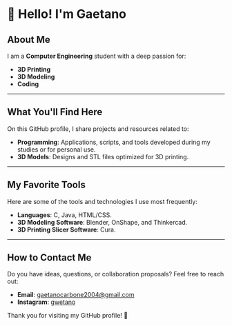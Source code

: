 # 👋 Hello! I'm Gaetano

## About Me
I am a **Computer Engineering** student with a deep passion for:

- **3D Printing** 
- **3D Modeling** 
- **Coding** 
---

## What You'll Find Here

On this GitHub profile, I share projects and resources related to:

- **Programming**: Applications, scripts, and tools developed during my studies or for personal use.
- **3D Models**: Designs and STL files optimized for 3D printing.
  
---

## My Favorite Tools

Here are some of the tools and technologies I use most frequently:

- **Languages**: C, Java, HTML/CSS.
- **3D Modeling Software**: Blender, OnShape, and Thinkercad.
- **3D Printing Slicer Software**: Cura.

---

## How to Contact Me

Do you have ideas, questions, or collaboration proposals? Feel free to reach out:

- **Email**: [gaetanocarbone2004@gmail.com](mailto:gaetanocarbone2004@gmail.com)
- **Instagram**: [gwetano](https://www.instagram.com/gwetano/)

Thank you for visiting my GitHub profile! 🚀  
